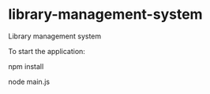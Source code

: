 # library-management-system
Library management system

To start the application:

npm install

node main.js
